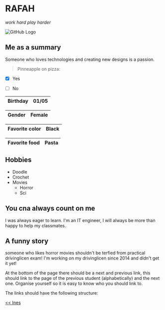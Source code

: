 
# RAFAH

*work hard play harder*


![GitHub Logo](https://scontent-bru2-1.xx.fbcdn.net/v/t1.0-9/15203194_1535441569816030_6094000928904463952_n.jpg?_nc_cat=109&_nc_oc=AQmGk2D79bhmO9zaTHzRL7VgQp9aHoWPAKbcLwpSM54nO0gr2fxSlICLpjRs4rkJ0KM&_nc_ht=scontent-bru2-1.xx&oh=59cb3f791afea439c9a2ddd2746b7fcb&oe=5DED4B16)



## Me as a summary
Someone who loves technologies and creating new designs is a passion.



>Pinneapple on pizza:
- [x] Yes 
- [ ]  No 


Birthday       | 01/05 
-------------- |------------ 

Gender         | Female
-------------- |------------

Favorite color | Black
---------------|----------

Favorite food  | Pasta
-------------  |------------





## Hobbies
* Doodle
* Crochet
* Movies 
  * Horror
  * Sci
  
  
  
## You cna always count on me
I was always eager to learn. 
I'm an IT engineer, I will always be more than happy to help my classmates.




## A funny story

someone who likes horror movies shouldn't be terfied from practical drivinglicen exam!
I'm working on my drivinglicen since 2014 and didn't get it yet! 



At the bottom of the page there should be a next and previous link, this should link to the page of the previous student (alphabetically) and the next one.
Organise yourself so it is easy to know who you should link to.

The links should have the following structure:

[<< Ines](https://github.com/ALAASHO/markdown-/blob/master/README.md)



